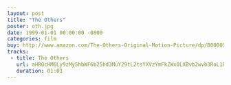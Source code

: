 ```yaml
---
layout: post
title: "The Others"
poster: oth.jpg
date: 1999-01-01 00:00:00 -0800
categories: film
buy: http://www.amazon.com/The-Others-Original-Motion-Picture/dp/B00005NBYS
tracks:
 - title: The Others
   url: aHR0cHM6Ly9zMy5hbWF6b25hd3MuY29tL2tsYXVzYmFkZWx0LXBvb2wvb3RoL1RoZSBPdGhlcnMubXAz
   duration: 01:01
---
```

